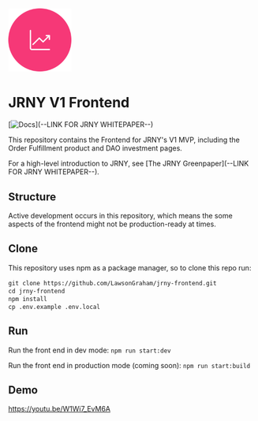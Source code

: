 # <img src="src/public/stock.png" alt="JRNY" height="128px">

# JRNY V1 Frontend

[![Docs](https://img.shields.io/badge/docs-%F0%9F%93%84-blue)](--LINK FOR JRNY WHITEPAPER--)

This repository contains the Frontend for JRNY's V1 MVP, including the Order Fulfillment product and DAO investment pages.

For a high-level introduction to JRNY, see [The JRNY Greenpaper](--LINK FOR JRNY WHITEPAPER--).

## Structure

Active development occurs in this repository, which means the some aspects of the frontend might not be production-ready at times.

## Clone

This repository uses npm as a package manager, so to clone this repo run:

```
git clone https://github.com/LawsonGraham/jrny-frontend.git
cd jrny-frontend
npm install
cp .env.example .env.local
```

## Run

Run the front end in dev mode:
`npm run start:dev`

Run the front end in production mode (coming soon):
`npm run start:build`


## Demo 

https://youtu.be/W1Wi7_EvM6A
